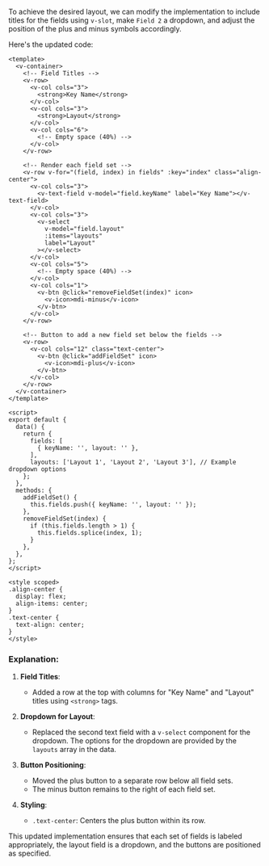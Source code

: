 To achieve the desired layout, we can modify the implementation to include titles for the fields using `v-slot`, make `Field 2` a dropdown, and adjust the position of the plus and minus symbols accordingly.

Here's the updated code:

```vue
<template>
  <v-container>
    <!-- Field Titles -->
    <v-row>
      <v-col cols="3">
        <strong>Key Name</strong>
      </v-col>
      <v-col cols="3">
        <strong>Layout</strong>
      </v-col>
      <v-col cols="6">
        <!-- Empty space (40%) -->
      </v-col>
    </v-row>

    <!-- Render each field set -->
    <v-row v-for="(field, index) in fields" :key="index" class="align-center">
      <v-col cols="3">
        <v-text-field v-model="field.keyName" label="Key Name"></v-text-field>
      </v-col>
      <v-col cols="3">
        <v-select
          v-model="field.layout"
          :items="layouts"
          label="Layout"
        ></v-select>
      </v-col>
      <v-col cols="5">
        <!-- Empty space (40%) -->
      </v-col>
      <v-col cols="1">
        <v-btn @click="removeFieldSet(index)" icon>
          <v-icon>mdi-minus</v-icon>
        </v-btn>
      </v-col>
    </v-row>

    <!-- Button to add a new field set below the fields -->
    <v-row>
      <v-col cols="12" class="text-center">
        <v-btn @click="addFieldSet" icon>
          <v-icon>mdi-plus</v-icon>
        </v-btn>
      </v-col>
    </v-row>
  </v-container>
</template>

<script>
export default {
  data() {
    return {
      fields: [
        { keyName: '', layout: '' },
      ],
      layouts: ['Layout 1', 'Layout 2', 'Layout 3'], // Example dropdown options
    };
  },
  methods: {
    addFieldSet() {
      this.fields.push({ keyName: '', layout: '' });
    },
    removeFieldSet(index) {
      if (this.fields.length > 1) {
        this.fields.splice(index, 1);
      }
    },
  },
};
</script>

<style scoped>
.align-center {
  display: flex;
  align-items: center;
}
.text-center {
  text-align: center;
}
</style>
```

### Explanation:

1. **Field Titles**:
   - Added a row at the top with columns for "Key Name" and "Layout" titles using `<strong>` tags.

2. **Dropdown for Layout**:
   - Replaced the second text field with a `v-select` component for the dropdown. The options for the dropdown are provided by the `layouts` array in the data.

3. **Button Positioning**:
   - Moved the plus button to a separate row below all field sets.
   - The minus button remains to the right of each field set.

4. **Styling**:
   - `.text-center`: Centers the plus button within its row.

This updated implementation ensures that each set of fields is labeled appropriately, the layout field is a dropdown, and the buttons are positioned as specified.